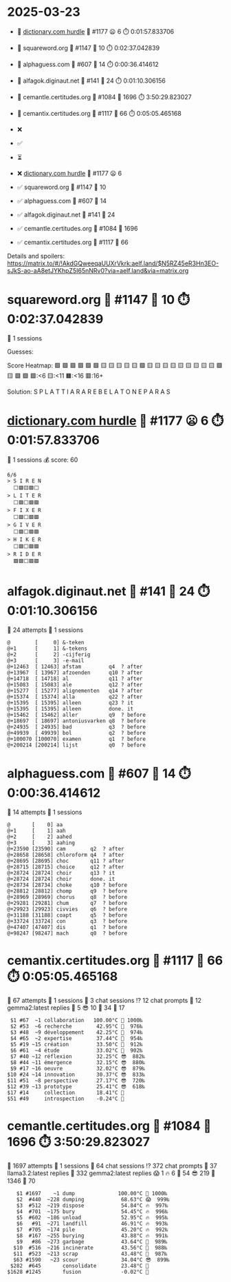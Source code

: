 # 2025-03-23

- 🔗 [dictionary.com hurdle](https://play.dictionary.com/games/todays-hurdle) 🧩 #1177 😦 6 ⏱️ 0:01:57.833706
- 🔗 squareword.org 🧩 #1147 🥳 10 ⏱️ 0:02:37.042839
- 🔗 alphaguess.com 🧩 #607 🥳 14 ⏱️ 0:00:36.414612
- 🔗 alfagok.diginaut.net 🧩 #141 🥳 24 ⏱️ 0:01:10.306156
- 🔗 cemantle.certitudes.org 🧩 #1084 🥳 1696 ⏱️ 3:50:29.823027
- 🔗 cemantix.certitudes.org 🧩 #1117 🥳 66 ⏱️ 0:05:05.465168

- ❌
- ✅
- ⏳

- ❌ [dictionary.com hurdle](https://play.dictionary.com/games/todays-hurdle) 🧩 #1177 😦 6
- ✅ squareword.org 🧩 #1147 🥳 10
- ✅ alphaguess.com 🧩 #607 🥳 14
- ✅ alfagok.diginaut.net 🧩 #141 🥳 24
- ✅ cemantle.certitudes.org 🧩 #1084 🥳 1696
- ✅ cemantix.certitudes.org 🧩 #1117 🥳 66

Details and spoilers: https://matrix.to/#/!AkdGQweeqaUUXrVkrk:aelf.land/$N5RZ45eR3Hn3EO-sJkS-ao-aA8etJYKhpZ5I65nNRv0?via=aelf.land&via=matrix.org

# squareword.org 🧩 #1147 🥳 10 ⏱️ 0:02:37.042839

📜 1 sessions

Guesses:

Score Heatmap:
    🟩 🟩 🟩 🟩 🟩
    🟩 🟨 🟨 🟨 🟨
    🟨 🟩 🟨 🟨 🟨
    🟨 🟨 🟨 🟨 🟨
    🟨 🟩 🟨 🟩 🟩
    🟩:<6 🟨:<11 🟧:<16 🟥:16+

Solution:
    S P L A T
    T I A R A
    R E B E L
    A T O N E
    P A R A S

# [dictionary.com hurdle](https://play.dictionary.com/games/todays-hurdle) 🧩 #1177 😦 6 ⏱️ 0:01:57.833706

📜 1 sessions
💰 score: 60

    6/6
    > S I R E N
      ⬜🟩🟨🟩⬜
    > L I T E R
      ⬜🟩⬜🟩🟩
    > F I X E R
      ⬜🟩⬜🟩🟩
    > G I V E R
      ⬜🟩⬜🟩🟩
    > H I K E R
      ⬜🟩⬜🟩🟩
    > R I D E R
      🟩🟩⬜🟩🟩

# alfagok.diginaut.net 🧩 #141 🥳 24 ⏱️ 0:01:10.306156

🤔 24 attempts
📜 1 sessions

    @        [     0] &-teken        
    @+1      [     1] &-tekens       
    @+2      [     2] -cijferig      
    @+3      [     3] -e-mail        
    @+12463  [ 12463] afstam         q4  ? after
    @+13967  [ 13967] afzoenden      q10 ? after
    @+14718  [ 14718] al             q11 ? after
    @+15083  [ 15083] ale            q12 ? after
    @+15277  [ 15277] alignementen   q14 ? after
    @+15374  [ 15374] alla           q22 ? after
    @+15395  [ 15395] alleen         q23 ? it
    @+15395  [ 15395] alleen         done. it
    @+15462  [ 15462] aller          q9  ? before
    @+18697  [ 18697] antoniusvarken q8  ? before
    @+24935  [ 24935] bad            q3  ? before
    @+49939  [ 49939] bol            q2  ? before
    @+100070 [100070] examen         q1  ? before
    @+200214 [200214] lijst          q0  ? before

# alphaguess.com 🧩 #607 🥳 14 ⏱️ 0:00:36.414612

🤔 14 attempts
📜 1 sessions

    @       [    0] aa         
    @+1     [    1] aah        
    @+2     [    2] aahed      
    @+3     [    3] aahing     
    @+23590 [23590] cam        q2  ? after
    @+28658 [28658] chloroform q4  ? after
    @+28695 [28695] choc       q11 ? after
    @+28715 [28715] choice     q12 ? after
    @+28724 [28724] choir      q13 ? it
    @+28724 [28724] choir      done. it
    @+28734 [28734] choke      q10 ? before
    @+28812 [28812] chomp      q9  ? before
    @+28969 [28969] chorus     q8  ? before
    @+29281 [29281] chum       q7  ? before
    @+29923 [29923] civvies    q6  ? before
    @+31188 [31188] coapt      q5  ? before
    @+33724 [33724] con        q3  ? before
    @+47407 [47407] dis        q1  ? before
    @+98247 [98247] mach       q0  ? before

# cemantix.certitudes.org 🧩 #1117 🥳 66 ⏱️ 0:05:05.465168

🤔 67 attempts
📜 1 sessions
🫧 3 chat sessions
⁉️ 12 chat prompts
🤖 12 gemma2:latest replies
🥵  5 😎 10 🥶 34 🧊 17

     $1 #67  ~1 collaboration   100.00°C 🥳 1000‰
     $2 #53  ~6 recherche        42.95°C 🥵  976‰
     $3 #48  ~9 développement    42.25°C 🥵  974‰
     $4 #65  ~2 expertise        37.44°C 🥵  954‰
     $5 #19 ~15 création         33.50°C 🥵  912‰
     $6 #61  ~4 étude            33.02°C 🥵  902‰
     $7 #40 ~12 réflexion        32.25°C 😎  882‰
     $8 #44 ~11 émergence        32.15°C 😎  880‰
     $9 #17 ~16 oeuvre           32.02°C 😎  879‰
    $10 #24 ~14 innovation       30.37°C 😎  833‰
    $11 #51  ~8 perspective      27.17°C 😎  720‰
    $12 #39 ~13 prototype        25.41°C 😎  618‰
    $17 #14     collection       18.41°C 🥶
    $51 #49     introspection    -0.24°C 🧊

# cemantle.certitudes.org 🧩 #1084 🥳 1696 ⏱️ 3:50:29.823027

🤔 1697 attempts
📜 1 sessions
🫧 64 chat sessions
⁉️ 372 chat prompts
🤖 37 llama3.2:latest replies
🤖 332 gemma2:latest replies
😱    1 🔥    6 🥵   54 😎  219 🥶 1346 🧊   70

       $1 #1697    ~1 dump              100.00°C 🥳 1000‰
       $2  #440  ~228 dumping            68.63°C 😱  999‰
       $3  #512  ~219 dispose            54.84°C 🔥  997‰
       $4  #701  ~175 bury               54.45°C 🔥  996‰
       $5  #602  ~186 unload             52.95°C 🔥  995‰
       $6   #91  ~271 landfill           46.91°C 🔥  993‰
       $7  #705  ~174 pile               45.20°C 🔥  992‰
       $8  #167  ~255 burying            43.88°C 🔥  991‰
       $9   #86  ~273 garbage            43.64°C 🥵  989‰
      $10  #516  ~216 incinerate         43.56°C 🥵  988‰
      $11  #523  ~213 scrap              43.48°C 🥵  987‰
      $63 #1590   ~23 scour              34.04°C 😎  899‰
     $282  #645       consolidate        23.48°C 🥶
    $1628 #1245       fusion             -0.02°C 🧊
